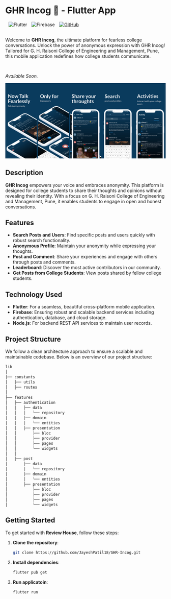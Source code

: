 <div align="left">
  <h1>GHR Incog 🚀 - Flutter App</h1>
  <img alt="Flutter" src="https://img.shields.io/badge/Flutter-02569B?style=for-the-badge&logo=flutter&logoColor=white" style="margin-left: 10px;">
  <img alt="Firebase" src="https://img.shields.io/badge/Firebase-FFCA28?style=for-the-badge&logo=firebase&logoColor=black" style="margin-left: 10px;">
  <a href="https://github.com/JayeshPatil18/GHR-Icog">
    <img alt="GitHub" src="https://img.shields.io/badge/GitHub-181717?style=for-the-badge&logo=github&logoColor=white" style="margin-left: 10px;">
  </a>
</div>
</br>

Welcome to **GHR Incog**, the ultimate platform for fearless college conversations. Unlock the power of anonymous expression with GHR Incog! Tailored for G. H. Raisoni College of Engineering and Management, Pune, this mobile application redefines how college students communicate.

</br>

*Available Soon.*

![Available Soon](https://github.com/JayeshPatil18/GHR-Icog/blob/master/ghr-incog.png)

## Description

**GHR Incog** empowers your voice and embraces anonymity. This platform is designed for college students to share their thoughts and opinions without revealing their identity. With a focus on G. H. Raisoni College of Engineering and Management, Pune, it enables students to engage in open and honest conversations.

## Features

- **Search Posts and Users**: Find specific posts and users quickly with robust search functionality.
- **Anonymous Profile**: Maintain your anonymity while expressing your thoughts.
- **Post and Comment**: Share your experiences and engage with others through posts and comments.
- **Leaderboard**: Discover the most active contributors in our community.
- **Get Posts from College Students**: View posts shared by fellow college students.

## Technology Used

- **Flutter**: For a seamless, beautiful cross-platform mobile application.
- **Firebase**: Ensuring robust and scalable backend services including authentication, database, and cloud storage.
- **Node.js**: For backend REST API services to maintain user records.

## Project Structure

We follow a clean architecture approach to ensure a scalable and maintainable codebase. Below is an overview of our project structure:

```plaintext
lib
│
├── constants
│   ├── utils
│   ├── routes
│
├── features
│   ├── authentication
│   │   ├── data
│   │   │   └── repository
│   │   ├── domain
│   │   │   └── entities
│   │   ├── presentation
│   │       ├── bloc
│   │       ├── provider
│   │       ├── pages
│   │       └── widgets
│   │
│   ├── post
│       ├── data
│       │   └── repository
│       ├── domain
│       │   └── entities
│       ├── presentation
│           ├── bloc
│           ├── provider
│           ├── pages
│           └── widgets
```

## Getting Started

To get started with **Review House**, follow these steps:

1. **Clone the repository**:
   ```bash
   git clone https://github.com/JayeshPatil18/GHR-Incog.git

1. **Install dependencies**:
   ```bash
   flutter pub get

1. **Run applicatoin**:
   ```bash
   flutter run
